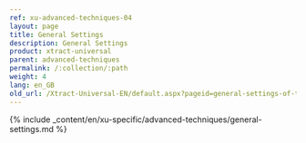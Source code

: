 ```yaml
---
ref: xu-advanced-techniques-04
layout: page
title: General Settings
description: General Settings
product: xtract-universal
parent: advanced-techniques
permalink: /:collection/:path
weight: 4
lang: en_GB
old_url: /Xtract-Universal-EN/default.aspx?pageid=general-settings-of-the-extractions
---
```

{% include _content/en/xu-specific/advanced-techniques/general-settings.md %}
